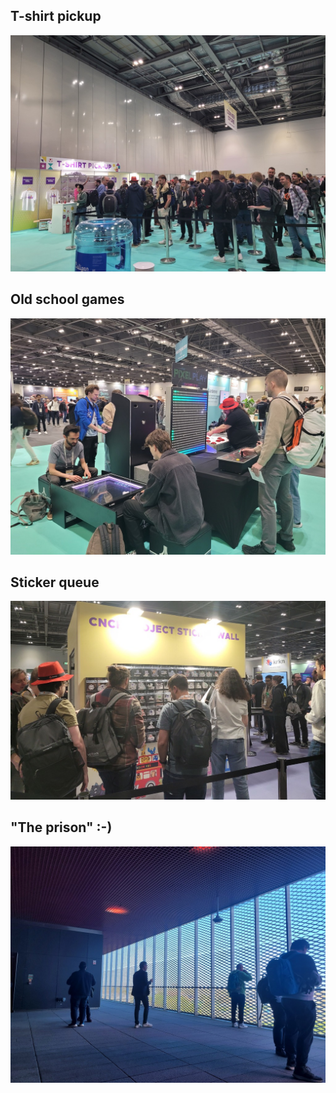 ## T-shirt pickup
![](../attachments/20250402_140854.jpg)
## Old school games
![](../attachments/20250402_141124.jpg)
## Sticker queue
![](../attachments/20250402_134155.jpg)
## "The prison" :-)
![](../attachments/20250401_150531.jpg)